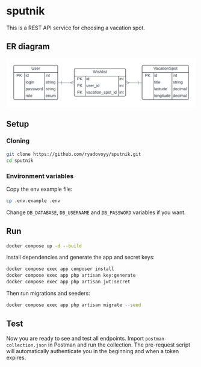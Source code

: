 # sputnik

This is a REST API service for choosing a vacation spot.

## ER diagram

![er-diagram](./screenshots/er-diagram.png)

## Setup

### Cloning

```bash
git clone https://github.com/ryadovoyy/sputnik.git
cd sputnik
```

### Environment variables

Copy the env example file:

```bash
cp .env.example .env
```

Change `DB_DATABASE`, `DB_USERNAME` and `DB_PASSWORD` variables if you want.

## Run

```bash
docker compose up -d --build
```

Install dependencies and generate the app and secret keys:

```bash
docker compose exec app composer install
docker compose exec app php artisan key:generate
docker compose exec app php artisan jwt:secret
```

Then run migrations and seeders:

```bash
docker compose exec app php artisan migrate --seed
```

## Test

Now you are ready to see and test all endpoints. Import `postman-collection.json` in Postman and run the collection. The pre-request script will automatically authenticate you in the beginning and when a token expires.
